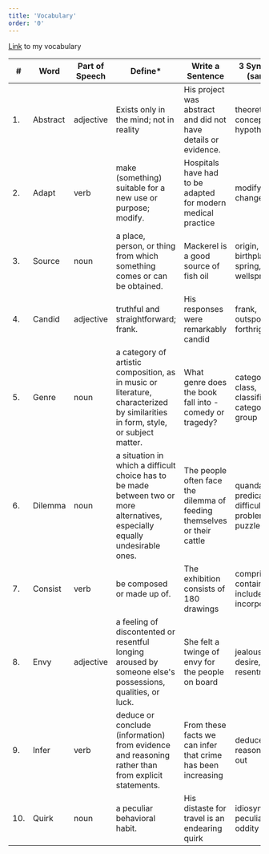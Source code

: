 ```yaml
---
title: 'Vocabulary'
order: '0'
---
```


[Link](https://docs.google.com/spreadsheets/d/1Fj69pF6Sk9CHSmEiHitYXMLOSHjPJl61oLTMvo2zn6k) to my vocabulary

| #   | Word     | Part of Speech | Define\*                                                                                                                        | Write a Sentence                                                        | 3 Synonyms (same)\*                                    | 3 Antonyms (opposite)            |
| --- | -------- | -------------- | ------------------------------------------------------------------------------------------------------------------------------- | ----------------------------------------------------------------------- | ------------------------------------------------------ | -------------------------------- |
| 1.  | Abstract | adjective      | Exists only in the mind; not in reality                                                                                         | His project was abstract and did not have details or evidence.          | theoretical, conceptual, hypothetical                  | actual, concrete                 |
| 2.  | Adapt    | verb           | make (something) suitable for a new use or purpose; modify.                                                                     | Hospitals have had to be adapted for modern medical practice            | modify, alter, change, adjust                          | preserve                         |
| 3.  | Source   | noun           | a place, person, or thing from which something comes or can be obtained.                                                        | Mackerel is a good source of fish oil                                   | origin, birthplace, spring, wellspring                 | consequnce, effect, end          |
| 4.  | Candid   | adjective      | truthful and straightforward; frank.                                                                                            | His responses were remarkably candid                                    | frank, outspoken, forthright                           | secretive, guarded, insincere    |
| 5.  | Genre    | noun           | a category of artistic composition, as in music or literature, characterized by similarities in form, style, or subject matter. | What genre does the book fall into - comedy or tragedy?                 | category, class, classification, categorization, group | polyphony                        |
| 6.  | Dilemma  | noun           | a situation in which a difficult choice has to be made between two or more alternatives, especially equally undesirable ones.   | The people often face the dilemma of feeding themselves or their cattle | quandary, predicament, difficulty, problem, puzzle     | extrication, rebutment, freedom  |
| 7.  | Consist  | verb           | be composed or made up of.                                                                                                      | The exhibition consists of 180 drawings                                 | comprise, contain, include, incorporate                | clash, jar, conflict, contradict |
| 8.  | Envy     | adjective      | a feeling of discontented or resentful longing aroused by someone else's possessions, qualities, or luck.                       | She felt a twinge of envy for the people on board                       | jealously, desire, resentment                          | generosity                       |
| 9.  | Infer    | verb           | deduce or conclude (information) from evidence and reasoning rather than from explicit statements.                              | From these facts we can infer that crime has been increasing            | deduce, reason, work out                               | abstain, disbelieve, neglect     |
| 10. | Quirk    | noun           | a peculiar behavioral habit.                                                                                                    | His distaste for travel is an endearing quirk                           | idiosyncrasy, peculiarity, oddity                      | normality, usualness, inability. |

<!--stackedit_data:
eyJoaXN0b3J5IjpbNzc5MzI2Mjk1XX0=
-->
